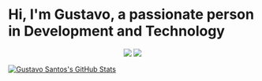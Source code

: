 <h1>Hi, I'm Gustavo, a passionate person in Development and Technology</h1>

<p align="center">
<a href="https://instagram.com/gusta.vt"><img src="https://img.shields.io/badge/-gusta.vt-D62422?style=flatsquare&labelColor=D62422&logo=youtube&logoColor=white"/></a>
<a href="https://www.linkedin.com/in/gustavo-juneo/"><img src="http://img.shields.io/badge/-Gustavo%Santos-0077B5?style=flat-square&logo=Linkedin&logoColor=white"/></a>

</p>

[![Gustavo Santos's GitHub Stats](https://github-readme-stats.vercel.app/api?username=gustavojuneo)](https://github.com/anuraghazra/github-readme-stats)
